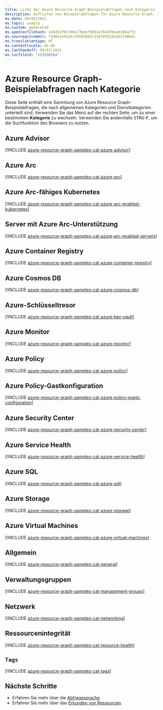 ```yaml
---
title: Liste der Azure Resource Graph-Beispielabfragen nach Kategorie
description: Auflisten von Beispielabfragen für Azure Resource Graph. Zu den Kategorien zählen Tags, Azure Advisor, Key Vault, Kubernetes, Gastkonfiguration und vieles mehr.
ms.date: 09/03/2021
ms.topic: sample
ms.custom: generated
ms.openlocfilehash: a16d52f0c780a73bebf9db3e764d76ea6394aff2
ms.sourcegitcommit: f2d0e1e91a6c345858d3c21b387b15e3b1fa8b4c
ms.translationtype: HT
ms.contentlocale: de-DE
ms.lasthandoff: 09/07/2021
ms.locfileid: "123536264"
---
```

# <a name="azure-resource-graph-sample-queries-by-category"></a>Azure Resource Graph-Beispielabfragen nach Kategorie

Diese Seite enthält eine Sammlung von Azure Resource Graph-Beispielabfragen, die nach allgemeinen Kategorien und Dienstkategorien unterteilt sind. Verwenden Sie das Menü auf der rechten Seite, um zu einer bestimmten **Kategorie** zu wechseln.
Verwenden Sie andernfalls <kbd>STRG</kbd>-<kbd>F</kbd>, um die Suchfunktion des Browsers zu nutzen.

## <a name="azure-advisor"></a>Azure Advisor

[!INCLUDE [azure-resource-graph-samples-cat-azure-advisor](../../../../includes/resource-graph/samples/bycat/azure-advisor.md)]

## <a name="azure-arc"></a>Azure Arc

[!INCLUDE [azure-resource-graph-samples-cat-azure-arc](../../../../includes/resource-graph/samples/bycat/azure-arc.md)]

## <a name="azure-arc-enabled-kubernetes"></a>Azure Arc-fähiges Kubernetes

[!INCLUDE [azure-resource-graph-samples-cat-azure-arc-enabled-kubernetes](../../../../includes/resource-graph/samples/bycat/azure-arc-enabled-kubernetes.md)]

## <a name="azure-arc-enabled-servers"></a>Server mit Azure Arc-Unterstützung

[!INCLUDE [azure-resource-graph-samples-cat-azure-arc-enabled-servers](../../../../includes/resource-graph/samples/bycat/azure-arc-enabled-servers.md)]

## <a name="azure-container-registry"></a>Azure Container Registry

[!INCLUDE [azure-resource-graph-samples-cat-azure-container-registry](../../../../includes/resource-graph/samples/bycat/azure-container-registry.md)]

## <a name="azure-cosmos-db"></a>Azure Cosmos DB

[!INCLUDE [azure-resource-graph-samples-cat-azure-cosmos-db](../../../../includes/resource-graph/samples/bycat/azure-cosmos-db.md)]

## <a name="azure-key-vault"></a>Azure-Schlüsseltresor

[!INCLUDE [azure-resource-graph-samples-cat-azure-key-vault](../../../../includes/resource-graph/samples/bycat/azure-key-vault.md)]

## <a name="azure-monitor"></a>Azure Monitor

[!INCLUDE [azure-resource-graph-samples-cat-azure-monitor](../../../../includes/resource-graph/samples/bycat/azure-monitor.md)]

## <a name="azure-policy"></a>Azure Policy

[!INCLUDE [azure-resource-graph-samples-cat-azure-policy](../../../../includes/resource-graph/samples/bycat/azure-policy.md)]

## <a name="azure-policy-guest-configuration"></a>Azure Policy-Gastkonfiguration

[!INCLUDE [azure-resource-graph-samples-cat-azure-policy-guest-configuration](../../../../includes/resource-graph/samples/bycat/azure-policy-guest-configuration.md)]

## <a name="azure-security-center"></a>Azure Security Center

[!INCLUDE [azure-resource-graph-samples-cat-azure-security-center](../../../../includes/resource-graph/samples/bycat/azure-security-center.md)]

## <a name="azure-service-health"></a>Azure Service Health

[!INCLUDE [azure-resource-graph-samples-cat-azure-service-health](../../../../includes/resource-graph/samples/bycat/azure-service-health.md)]

## <a name="azure-sql"></a>Azure SQL

[!INCLUDE [azure-resource-graph-samples-cat-azure-sql](../../../../includes/resource-graph/samples/bycat/azure-sql.md)]

## <a name="azure-storage"></a>Azure Storage

[!INCLUDE [azure-resource-graph-samples-cat-azure-storage](../../../../includes/resource-graph/samples/bycat/azure-storage.md)]

## <a name="azure-virtual-machines"></a>Azure Virtual Machines

[!INCLUDE [azure-resource-graph-samples-cat-azure-virtual-machines](../../../../includes/resource-graph/samples/bycat/azure-virtual-machines.md)]

## <a name="general"></a>Allgemein

[!INCLUDE [azure-resource-graph-samples-cat-general](../../../../includes/resource-graph/samples/bycat/general.md)]

## <a name="management-groups"></a>Verwaltungsgruppen

[!INCLUDE [azure-resource-graph-samples-cat-management-groups](../../../../includes/resource-graph/samples/bycat/management-groups.md)]

## <a name="networking"></a>Netzwerk

[!INCLUDE [azure-resource-graph-samples-cat-networking](../../../../includes/resource-graph/samples/bycat/networking.md)]

## <a name="resource-health"></a>Ressourcenintegrität

[!INCLUDE [azure-resource-graph-samples-cat-resource-health](../../../../includes/resource-graph/samples/bycat/resource-health.md)]

## <a name="tags"></a>`Tags`

[!INCLUDE [azure-resource-graph-samples-cat-tags](../../../../includes/resource-graph/samples/bycat/tags.md)]

## <a name="next-steps"></a>Nächste Schritte

- Erfahren Sie mehr über die [Abfragesprache](../concepts/query-language.md).
- Erfahren Sie mehr über das [Erkunden von Ressourcen](../concepts/explore-resources.md).
